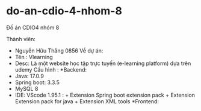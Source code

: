 # do-an-cdio-4-nhom-8
Đồ án CDIO4 nhóm 8

Thành viên:
- Nguyễn Hữu Thắng 0856
Về dự án: 
- Tên : Vlearning
- Desc: Là một website học tập trực tuyến (e-learning platform) dựa trên udemy
Cấu hình :
*Backend:
- Java: 17.0.9
- Spring boot: 3.3.5
- MySQL 8
- IDE: VScode 1.95.1 : + Extension Spring boot extension pack
                       + Extension Extension pack for java
                       + Extension XML tools
*Frontend:

